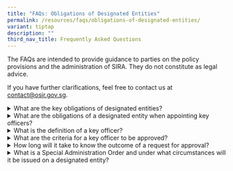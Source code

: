 ```yaml
---
title: "FAQs: Obligations of Designated Entities"
permalink: /resources/faqs/obligations-of-designated-entities/
variant: tiptap
description: ""
third_nav_title: Frequently Asked Questions
---
```

<p>The FAQs are intended to provide guidance to parties on the policy provisions
and the administration of SIRA. They do not constitute as legal advice.</p>
<p>If you have further clarifications, feel free to contact us at <a href="mailto:contact@osir.gov.sg" rel="noopener noreferrer nofollow" target="_blank">contact@osir.gov.sg</a>.</p>
<p></p>
<div data-type="detailGroup" class="isomer-accordion isomer-accordion-white">
<details class="isomer-details">
<summary>What are the key obligations of designated entities?</summary>
<div data-type="detailsContent" class="isomer-details-content">
<p>Key obligations of designated entities include the following:</p>
<ul data-tight="true" class="tight">
<li>
<p><strong><u>Notifying the Minister </u></strong>within 7 calendar days
after becoming aware of any relevant change in ownership or control;</p>
</li>
<li>
<p><strong><u>Seeking the Minister’s approval</u></strong> prior to the appointment
of specific key officers;</p>
</li>
<li>
<p><strong><u>Seeking the Minister’s approval, (together with the acquiror)</u> </strong>prior
to selling, as a going concern, of (any part of) the business or undertaking;</p>
</li>
<li>
<p><strong><u>Seeking the Minister’s approval</u></strong> prior to winding
up, dissolving, or terminating the entity, the making of any judicial management
order or the appointment of any (interim) judicial manager; or</p>
</li>
<li>
<p><strong><u>Complying with conditions, directions or orders</u></strong> imposed
by the Minister, if any.</p>
</li>
</ul>
<p>Please refer to <a href="/about-sira/overview-of-ownership-and-control-obligations/" rel="noopener noreferrer nofollow" target="_blank">Overview of Ownership &amp; Control Obligations under SIRA</a> for
more details on the obligations of a designated entity.&nbsp;
<br>
</p>
<p>Parties may seek clarification from OSIR at <a href="mailto:contact@osir.gov.sg" rel="noopener noreferrer nofollow" target="_blank"><u>contact@osir.gov.sg</u></a> before
the commencement of any formal application.
<br>
<br>To submit a notification or approval, please download the relevant <a href="/forms/notification-forms/" rel="noopener noreferrer nofollow" target="_blank">Notification Form</a> or
<a href="/forms/approval-forms" rel="noopener noreferrer nofollow" target="_blank">Approval Form</a>and email the completed form to <a href="mailto:contact@osir.gov.sg" rel="noopener noreferrer nofollow" target="_blank"><u>submissions@osir.gov.sg</u></a>.</p>
</div>
</details>
<details class="isomer-details">
<summary>What are the obligations of a designated entity when appointing key officers?</summary>
<div data-type="detailsContent" class="isomer-details-content">
<p>For specified key officer roles, designated entities will need to seek
approval prior to the appointment of any new person to those roles. Please
refer to <a href="/about-sira/appointment-of-key-officers/" rel="noopener noreferrer nofollow" target="_blank">Appointment of Key Officers in a Designated Entity</a> for
a step-by-step process flow.</p>
<p></p>
<p>The Minister may require the removal of an appointed key personnel of
a designated entity if this was done without the necessary approval, or
if any condition of approval has been breached. The Minister can also require
the removal of any key personnel if deemed necessary in the interest of
national security.</p>
</div>
</details>
<details class="isomer-details">
<summary>What is the definition of a key officer?</summary>
<div data-type="detailsContent" class="isomer-details-content">
<p>Key officers include:</p>
<ul data-tight="true" class="tight">
<li>
<p>[For corporations] Chief Executive Officers, Directors and Chairpersons
of the Board of Directors;</p>
</li>
<li>
<p>[For limited liability partnerships] Managers and Partners;</p>
</li>
<li>
<p>[For partnerships] Partners.</p>
</li>
</ul>
</div>
</details>
<details class="isomer-details">
<summary>What are the criteria for a key officer to be approved?</summary>
<div data-type="detailsContent" class="isomer-details-content">
<p>In assessing whether the appointment of a key officer should be approved,
the Minister may consider factors such as:</p>
<ul data-tight="true" class="tight">
<li>
<p>Financial soundness;</p>
</li>
<li>
<p>Honesty, integrity and reputation;</p>
</li>
<li>
<p>Potential impact on national security interests.
<br>
</p>
</li>
</ul>
<p>Minster may also consider any other relevant matter and will convey these
requirements to the designated entity in writing.</p>
<p>Parties can seek reconsideration from the Minister within 14 calendar
days after his decisions; after which, they may appeal to a Reviewing Tribunal
within 30 calendar days after the reconsideration outcome.</p>
</div>
</details>
<details class="isomer-details">
<summary>How long will it take to know the outcome of a request for approval?</summary>
<div data-type="detailsContent" class="isomer-details-content">
<p>OSIR will process all applications promptly. Applicants would be notified
should more time or documents be required. Applicants can contact OSIR
regarding the status or next steps of their application.</p>
<p>Business or investors may contact <a href="mailto:contact@osir.gov.sg" rel="noopener noreferrer nofollow" target="_blank"><u>contact@osir.gov.sg</u></a> on any
clarifications prior to the commencement of any formal application.</p>
<p>Please refer to the pages below for the step-by-step process flows for:</p>
<ul data-tight="true" class="tight">
<li>
<p><a href="/about-sira/acquiring-equity-interest-or-voting-power/" rel="noopener noreferrer nofollow" target="_blank">Acquiring Equity Interest or Voting Power in a Designated Entity</a>
</p>
</li>
<li>
<p><a href="/about-sira/disposing-equity-interest-or-voting-power/" rel="noopener noreferrer nofollow" target="_blank">Disposal of Equity Interest or Voting Power in a Designated Entity</a>
</p>
</li>
<li>
<p><a href="/about-sira/acquiring-business-or-undertaking/" rel="noopener noreferrer nofollow" target="_blank">Acquisition of the Business or Undertaking of a Designated Entity</a>
</p>
</li>
<li>
<p><a href="/about-sira/appointment-of-key-officers/" rel="noopener noreferrer nofollow" target="_blank">Appointment of Key Officers in a Designated Entity</a>
</p>
</li>
</ul>
</div>
</details>
<details class="isomer-details">
<summary>What is a Special Administration Order and under what circumstances will
it be issued on a designated entity?</summary>
<div data-type="detailsContent" class="isomer-details-content">
<p>Special Administration Orders (SAO) will only be exercised in the interest
of security and reliability of the continued provisioning of critical functions
by the designated entity, or when it is necessary in Singapore’s national
security interests.</p>
<p></p>
<p>The Minister may issue SAOs to direct the takeover of control of the affairs,
businesses, and property of a designated entity by another party. Other
orders can also be issued, such as directing the designated entity to immediately
take or cease any action; or appointing a person to advise the designated
entity in the proper conduct of its businesses or undertaking.</p>
</div>
</details>
</div>
<p></p>